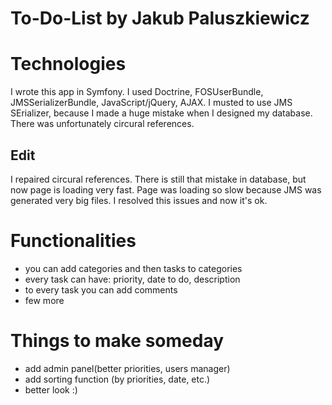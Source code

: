 To-Do-List by Jakub Paluszkiewicz
==========

# Technologies
I wrote this app in Symfony. I used Doctrine, FOSUserBundle, JMSSerializerBundle, JavaScript/jQuery, AJAX.
I musted to use JMS SErializer, because I made a huge mistake when I designed my database.
There was unfortunately circural references.
## Edit
I repaired circural references. There is still that mistake in database, but now page is loading very fast. Page was loading so slow because JMS was generated very big files. I resolved this issues and now it's ok.

# Functionalities
- you can add categories and then tasks to categories
- every task can have: priority, date to do, description
- to every task you can add comments
- few more

# Things to make someday
- add admin panel(better priorities, users manager)
- add sorting function (by priorities, date, etc.)
- better look :)
